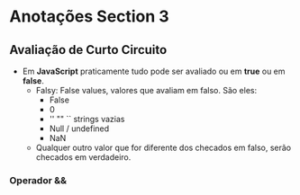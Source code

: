 # Anotações Section 3
## Avaliação de Curto Circuito

- Em <b>JavaScript</b> praticamente tudo pode ser avaliado ou em <b>true</b> ou em <b>false</b>.
    - Falsy: False values, valores que avaliam em falso. São eles:
        - False
        - 0
        - '' "" `` strings vazias
        - Null / undefined
        - NaN
    - Qualquer outro valor que for diferente dos checados em falso, serão checados em verdadeiro.

### Operador &&